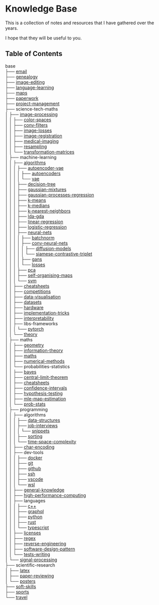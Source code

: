 # Knowledge Base

This is a collection of notes and resources that I have gathered over the years.

I hope that they will be useful to you.

## Table of Contents

base<br>
├── [email](<base/email/email.md>)<br>
├── [genealogy](<base/genealogy/genealogy.md>)<br>
├── [image-editing](<base/image-editing/image-editing.md>)<br>
├── [language-learning](<base/language-learning>)<br>
├── [maps](<base/maps/maps.md>)<br>
├── [paperwork](<base/paperwork>)<br>
├── [project-management](<base/project-management>)<br>
├── science-tech-maths<br>
│   ├── [image-processing](<base/science-tech-maths/image-processing/terminology.md>)<br>
│   │   ├── [color-spaces](<base/science-tech-maths/image-processing/color-spaces/color-spaces.md>)<br>
│   │   ├── [conv-filters](<base/science-tech-maths/image-processing/conv-filters/conv-filters.md>)<br>
│   │   ├── [image-losses](<base/science-tech-maths/image-processing/image-losses/image-losses.md>)<br>
│   │   ├── [image-registration](<base/science-tech-maths/image-processing/image-registration/image-registration.md>)<br>
│   │   ├── [medical-imaging](<base/science-tech-maths/image-processing/medical-imaging/medical-imaging.md>)<br>
│   │   ├── [resampling](<base/science-tech-maths/image-processing/resampling/resampling.md>)<br>
│   │   └── [transformation-matrices](<base/science-tech-maths/image-processing/transformation-matrices/matrices.md>)<br>
│   ├── machine-learning<br>
│   │   ├── [algorithms](<base/science-tech-maths/machine-learning/algorithms/ml-algorithms.md>)<br>
│   │   │   ├── [autoencoder-vae](<base/science-tech-maths/machine-learning/algorithms/autoencoder-vae>)<br>
│   │   │   │   ├── [autoencoders](<base/science-tech-maths/machine-learning/algorithms/autoencoder-vae/autoencoders/autoencoders.md>)<br>
│   │   │   │   └── [vae](<base/science-tech-maths/machine-learning/algorithms/autoencoder-vae/vae/vae.md>)<br>
│   │   │   ├── [decision-tree](<base/science-tech-maths/machine-learning/algorithms/decision-tree/decision-trees.md>)<br>
│   │   │   ├── [gaussian-mixtures](<base/science-tech-maths/machine-learning/algorithms/gaussian-mixtures/gmm.md>)<br>
│   │   │   ├── [gaussian-processes-regression](<base/science-tech-maths/machine-learning/algorithms/gaussian-processes-regression/gaussian-process.md>)<br>
│   │   │   ├── [k-means](<base/science-tech-maths/machine-learning/algorithms/k-means/k-means.md>)<br>
│   │   │   ├── [k-medians](<base/science-tech-maths/machine-learning/algorithms/k-medians/k-medians.md>)<br>
│   │   │   ├── [k-nearest-neighbors](<base/science-tech-maths/machine-learning/algorithms/k-nearest-neighbors/knn.md>)<br>
│   │   │   ├── [lda-gda](<base/science-tech-maths/machine-learning/algorithms/lda-gda/lda-gda.md>)<br>
│   │   │   ├── [linear-regression](<base/science-tech-maths/machine-learning/algorithms/linear-regression>)<br>
│   │   │   ├── [logistic-regression](<base/science-tech-maths/machine-learning/algorithms/logistic-regression/logistic-regression.md>)<br>
│   │   │   ├── [neural-nets](<base/science-tech-maths/machine-learning/algorithms/neural-nets/neural-networks.md>)<br>
│   │   │   │   ├── [batchnorm](<base/science-tech-maths/machine-learning/algorithms/neural-nets/batchnorm/batchnorm.md>)<br>
│   │   │   │   ├── [conv-neural-nets](<base/science-tech-maths/machine-learning/algorithms/neural-nets/conv-neural-nets/cnn.md>)<br>
│   │   │   │   │   ├── [diffusion-models](<base/science-tech-maths/machine-learning/algorithms/neural-nets/conv-neural-nets/diffusion-models/diffusion-models.md>)<br>
│   │   │   │   │   └── [siamese-contrastive-triplet](<base/science-tech-maths/machine-learning/algorithms/neural-nets/conv-neural-nets/siamese-contrastive-triplet/contrastive-learning.md>)<br>
│   │   │   │   ├── [gans](<base/science-tech-maths/machine-learning/algorithms/neural-nets/gans/gan.md>)<br>
│   │   │   │   └── [losses](<base/science-tech-maths/machine-learning/algorithms/neural-nets/losses/losses.md>)<br>
│   │   │   ├── [pca](<base/science-tech-maths/machine-learning/algorithms/pca/pca.md>)<br>
│   │   │   ├── [self-organising-maps](<base/science-tech-maths/machine-learning/algorithms/self-organising-maps/self-organising-maps.md>)<br>
│   │   │   └── [svm](<base/science-tech-maths/machine-learning/algorithms/svm/svm.md>)<br>
│   │   ├── [cheatsheets](<base/science-tech-maths/machine-learning/cheatsheets>)<br>
│   │   ├── [competitions](<base/science-tech-maths/machine-learning/competitions/competitions.md>)<br>
│   │   ├── [data-visualisation](<base/science-tech-maths/machine-learning/data-visualisation/data-visualization.md>)<br>
│   │   ├── [datasets](<base/science-tech-maths/machine-learning/datasets/find-datasets.md>)<br>
│   │   ├── [hardware](<base/science-tech-maths/machine-learning/hardware/gpu-providers.md>)<br>
│   │   ├── [implementation-tricks](<base/science-tech-maths/machine-learning/implementation-tricks/implementation-tricks.md>)<br>
│   │   ├── [interpretability](<base/science-tech-maths/machine-learning/interpretability/interpretability.md>)<br>
│   │   ├── libs-frameworks<br>
│   │   │   └── [pytorch](<base/science-tech-maths/machine-learning/libs-frameworks/pytorch/pytorch.md>)<br>
│   │   └── [theory](<base/science-tech-maths/machine-learning/theory/machine-learning.md>)<br>
│   ├── maths<br>
│   │   ├── [geometry](<base/science-tech-maths/maths/geometry/geometry.md>)<br>
│   │   ├── [information-theory](<base/science-tech-maths/maths/information-theory>)<br>
│   │   ├── [maths](<base/science-tech-maths/maths/maths/maths.md>)<br>
│   │   ├── [numerical-methods](<base/science-tech-maths/maths/numerical-methods/numerical-methods.md>)<br>
│   │   └── probabilities-statistics<br>
│   │       ├── [bayes](<base/science-tech-maths/maths/probabilities-statistics/bayes>)<br>
│   │       ├── [central-limit-theorem](<base/science-tech-maths/maths/probabilities-statistics/central-limit-theorem/clt.md>)<br>
│   │       ├── [cheatsheets](<base/science-tech-maths/maths/probabilities-statistics/cheatsheets>)<br>
│   │       ├── [confidence-intervals](<base/science-tech-maths/maths/probabilities-statistics/confidence-intervals/95 CI Confidence Intervals.md>)<br>
│   │       ├── [hypothesis-testing](<base/science-tech-maths/maths/probabilities-statistics/hypothesis-testing/Hypothesis testing.md>)<br>
│   │       ├── [mle-map-estimation](<base/science-tech-maths/maths/probabilities-statistics/mle-map-estimation/mle-map.md>)<br>
│   │       └── [prob-stats](<base/science-tech-maths/maths/probabilities-statistics/prob-stats/probabilities.md>)<br>
│   ├── programming<br>
│   │   ├── algorithms<br>
│   │   │   ├── [data-structures](<base/science-tech-maths/programming/algorithms/data-structures>)<br>
│   │   │   ├── [job-interviews](<base/science-tech-maths/programming/algorithms/job-interviews>)<br>
│   │   │   │   └── [snippets](<base/science-tech-maths/programming/algorithms/job-interviews/snippets>)<br>
│   │   │   ├── [sorting](<base/science-tech-maths/programming/algorithms/sorting/sorting.md>)<br>
│   │   │   └── [time-space-complexity](<base/science-tech-maths/programming/algorithms/time-space-complexity/big-o.md>)<br>
│   │   ├── [char-encoding](<base/science-tech-maths/programming/char-encoding/char-encoding.md>)<br>
│   │   ├── dev-tools<br>
│   │   │   ├── [docker](<base/science-tech-maths/programming/dev-tools/docker/docker.md>)<br>
│   │   │   ├── [git](<base/science-tech-maths/programming/dev-tools/git/git.md>)<br>
│   │   │   ├── [github](<base/science-tech-maths/programming/dev-tools/github/github.md>)<br>
│   │   │   ├── [ssh](<base/science-tech-maths/programming/dev-tools/ssh/ssh.md>)<br>
│   │   │   ├── [vscode](<base/science-tech-maths/programming/dev-tools/vscode/vscode.md>)<br>
│   │   │   └── [wsl](<base/science-tech-maths/programming/dev-tools/wsl/wsl.md>)<br>
│   │   ├── [general-knowledge](<base/science-tech-maths/programming/general-knowledge/general-knowledge.md>)<br>
│   │   ├── [high-performance-computing](<base/science-tech-maths/programming/high-performance-computing/hpc.md>)<br>
│   │   ├── languages<br>
│   │   │   ├── [c++](<base/science-tech-maths/programming/languages/c++/c++.md>)<br>
│   │   │   ├── [graphql](<base/science-tech-maths/programming/languages/graphql/graphql.md>)<br>
│   │   │   ├── [python](<base/science-tech-maths/programming/languages/python/python.md>)<br>
│   │   │   ├── [rust](<base/science-tech-maths/programming/languages/rust/rust.md>)<br>
│   │   │   └── [typescript](<base/science-tech-maths/programming/languages/typescript/typescript.md>)<br>
│   │   ├── [licenses](<base/science-tech-maths/programming/licenses/licenses.md>)<br>
│   │   ├── [regex](<base/science-tech-maths/programming/regex/regex.md>)<br>
│   │   ├── [reverse-engineering](<base/science-tech-maths/programming/reverse-engineering/reverse-engineering.md>)<br>
│   │   ├── [software-design-pattern](<base/science-tech-maths/programming/software-design-pattern/design-patterns.md>)<br>
│   │   └── [tests-writing](<base/science-tech-maths/programming/tests-writing/tests.md>)<br>
│   └── [signal-processing](<base/science-tech-maths/signal-processing/signal-processing.md>)<br>
├── scientific-research<br>
│   ├── [latex](<base/scientific-research/latex/latex.md>)<br>
│   ├── [paper-reviewing](<base/scientific-research/paper-reviewing/paper-reviewing.md>)<br>
│   └── [posters](<base/scientific-research/posters/posters.md>)<br>
├── [soft-skills](<base/soft-skills>)<br>
├── [sports](<base/sports/sports.md>)<br>
└── [travel](<base/travel/travel.md>)<br>